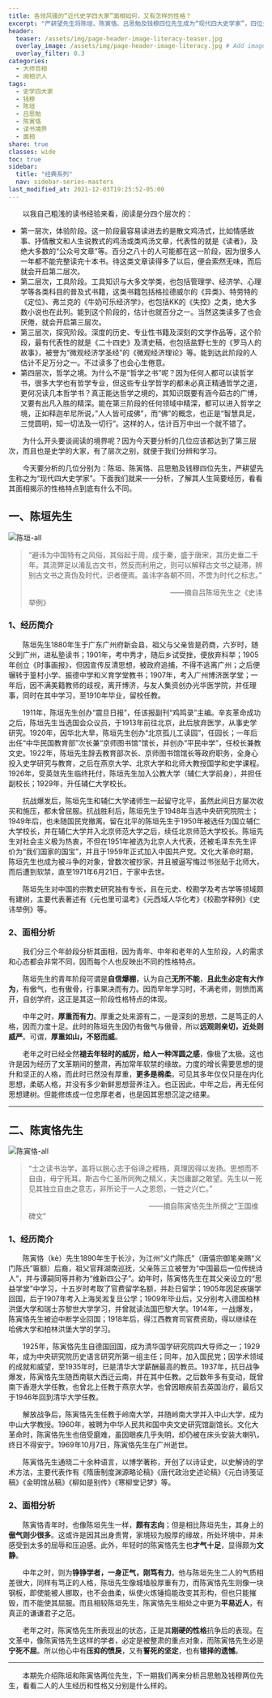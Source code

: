 ```yaml
---
title: 各领风骚的“近代史学四大家”面相如何，又有怎样的性格？
excerpt: "严耕望先生将陈垣、陈寅恪、吕思勉及钱穆四位先生成为“现代四大史学家”，四位先生在史学界各领风骚，声名远扬，那么他们又有怎样的经历？其面相又反映了什么样的性格呢？"
header:
  teaser: /assets/img/page-header-image-literacy-teaser.jpg
  overlay_image: /assets/img/page-header-image-literacy.jpg # Add image post (optional)
  overlay_filter: 0.3
categories:
  - 大师百相
  - 阅相识人
tags: 
  - 史学四大家
  - 钱穆
  - 陈垣
  - 吕思勉
  - 陈寅恪
  - 读书境界
  - 面相
share: true
classes: wide
toc: true
sidebar:
  title: "经典系列"
  nav: sidebar-series-masters
last_modified_at: 2021-12-03T19:25:52-05:00
---
```


&emsp;&emsp;以我自己粗浅的读书经验来看，阅读是分四个层次的：

- 第一层次，体验阶段。这一阶段最容易读进去的是散文鸡汤式，比如情感故事、抒情散文和人生说教式的鸡汤或类鸡汤文章，代表性的就是《读者》，及绝大多数的“公众号文章”等。百分之八十的人可能都在这一阶段，因为很多人一年都不能完整读完十本书。待这类文章读得多了以后，便会索然无味，而后就会开启第二层次。
- 第二层次，工具阶段。工具知识与大多文学类，也包括管理学、经济学、心理学等各类科目的普及式书籍，这类书籍包括格拉德威尔的《异类》、特劳特的《定位》、弗兰克的《牛奶可乐经济学》，也包括KK的《失控》之类，绝大多数小说也在此列。能到这个阶段的，估计也就百分之一。当然这类读多了也会厌倦，就会开启第三层次。
- 第三层次，探究阶段。深度的历史、专业性书籍及深刻的文学作品等，这个阶段，最有代表性的就是《二十四史》及清史稿，也包括盐野七生的《罗马人的故事》，被誉为“微观经济学圣经”的《微观经济理论》等。能到达此阶段的人估计不足万分之一。不过读多了也会心生倦意。
- 第四层次，哲学之境。为什么不是“哲学之书”呢？因为任何人都可以读哲学书，很多大学也有哲学专业，但这些专业学哲学的都未必真正精通哲学之道，更何况读几本哲学书？真正能达哲学之境的，其知识既要有涵今茹古的广博，又要有出凡入胜的精深。能在第三阶段的任何领域中精深，都可以进入哲学之境，正如释迦牟尼所说，”人人皆可成佛”，而“佛”的概念，也正是“智慧具足，三觉圆明，知一切法及一切行”。这样的人，估计百万中出一个就不错了。

&emsp;&emsp;为什么开头要谈阅读的境界呢？因为今天要分析的几位应该都达到了第三层次，而且也是史学的大家，有了层次之别，就便于我们分辨和学习。

&emsp;&emsp;今天要分析的几位分别为：陈垣、陈寅恪、吕思勉及钱穆四位先生，严耕望先生称之为“现代四大史学家”。下面我们就来一一分析，了解其人生简要经历，看看其面相揭示的性格特点到底有什么不同。

## 一、陈垣先生

<img src="https://cdn.jsdelivr.net/gh/kewtgh/PicSunflowers@main/img/陈垣-all.jpg" title="" alt="陈垣-all" data-align="center">

> “避讳为中国特有之风俗，其俗起于周，成于秦，盛于唐宋，其历史垂二千年。其流弊足以淆乱古文书，然反而利用之，则可以解释古文书之疑滞，辨别古文书之真伪及时代，识者便焉。盖讳字各朝不同，不啻为时代之标志。”
> 
> &emsp;&emsp;&emsp;&emsp;&emsp;&emsp;&emsp;&emsp;&emsp;&emsp;&emsp;&emsp;&emsp;&emsp;&emsp;&emsp;&emsp;&emsp;&emsp;&emsp;——摘自吕陈垣先生之《史讳举例》

### 1、经历简介

&emsp;&emsp;陈垣先生1880年生于广东广州府新会县，祖父与父亲皆是药商，六岁时，随父到广州，进私塾读书；1901年，考中秀才，随后乡试受挫，便放弃科举；1905年创立《时事画报》，但因宣传反清思想，被政府追捕，不得不逃离广州；之后便辗转于篁村小学、振德中学和义育学堂教书；1907年，考入广州博济医学堂；一年后，因不满美籍教师的歧视，离开博济，与友人集资创办光华医学院，并任理事，同时在其中学习，至1910年毕业，留校任教。

&emsp;&emsp;1911年，陈垣先生创办“震旦日报”，任该报副刊“鸡鸣录”主编。辛亥革命成功之后，陈垣先生当选国会众议员，于1913年前往北京，此后放弃医学，从事史学研究。1920年，因华北大旱，陈垣先生创办“北京孤儿工读园”，任园长；一年后出任“中华民国教育部”次长兼“京师图书馆”馆长，并创办“平民中学”，任校长兼教文史。1922年，陈垣先生辞去教育部次长、京师图书馆馆长等政府职务，全身心投入史学研究与教育，之后在燕京大学、北京大学和北师大教授国学和史学课程。1926年，受英敛先生临终托付，陈垣先生加入公教大学（辅仁大学前身），并担任副校长；1929年，升任辅仁大学校长。

&emsp;&emsp;抗战爆发后，陈垣先生和辅仁大学诸师生一起留守北平，虽然此间日方屡次收买和施压，都未曾屈服。抗战胜利后，陈垣先生于1948年当选中央研究院院士；1949年后，也未随国民党撤离。留在北平的陈垣先生于1950年被选任为国立辅仁大学校长，并在辅仁大学并入北京师范大学之后，续任北京师范大学校长。陈垣先生对社会主义极为热衷，不但在1951年被选为北京人大代表，还被毛泽东先生评价为“我们国家的国宝”，并且于1959年正式加入中国共产党。文化大革命时期，陈垣先生也成为被斗争的对象，曾数次被抄家，并且被逼写悔过书张贴于北师大，而后遭到软禁，直至1971年6月21日，于家中去世。

&emsp;&emsp;陈垣先生对中国的宗教史研究独有专长，且在元史、校勘学及考古学等领域颇有建树，主要代表著述有《元也里可温考》《元西域人华化考》《校勘学释例》《史讳举例》等。

### 2、面相分析

&emsp;&emsp;我们分三个年龄段分析其面相，因为青年、中年和老年的人生阶段，人的需求和心态都会非常不同，因而每个人也反映出不同的性格特点。

&emsp;&emsp;陈垣先生的青年阶段可谓是**自信爆棚**，认为自己**无所不能**，**且此生必定有大作为**，有傲气，也有傲骨，行事果决而有力。因而早年学习时，不满老师，则愤而离开，自创学府，这正是其这一阶段性格特点的体现。

&emsp;&emsp;中年之时，**厚重而有力**。厚重之处来源有二，一是深刻的思想，二是笃正的人格，因而力度十足。此时的陈垣先生因仍有傲气与傲骨，所以**远观则亲切，近处则威严**。可谓，**厚重如山，不怒而威**。

&emsp;&emsp;老年之时已经全然**褪去年轻时的威厉，给人一种浑圆之感**，像极了太极。这也许是因为经历了文革期间的整肃，再加常年软禁的缘故。力度的增长需要思想的提升和坚正的人格，而此时已然没有厚重，**更多是棉柔**，可见其多年仅仅只是在内化思想，柔砺人格，并没有多少新鲜思想营养注入。也正因此，中年之后，再无任何思想建树。但能修炼成一位忠厚老者，也是因其思想沉淀之结果。

---

## 二、陈寅恪先生

<img src="https://cdn.jsdelivr.net/gh/kewtgh/PicSunflowers@main/img/陈寅恪-all.jpg" title="" alt="陈寅恪-all" data-align="center">

> “士之读书治学，盖将以脱心志于俗谛之桎梏，真理因得以发扬。思想而不自由，毋宁死耳。斯古今仁圣所同殉之精义，夫岂庸鄙之敢望。先生以一死见其独立自由之意志，非所论于一人之恩怨，一姓之兴亡。”
> 
> &emsp;&emsp;&emsp;&emsp;&emsp;&emsp;&emsp;&emsp;&emsp;&emsp;&emsp;&emsp;&emsp;&emsp;&emsp;&emsp;&emsp;——摘自陈寅恪先生所撰之“王国维碑文”

### 1、经历简介

&emsp;&emsp;陈寅恪（kè）先生1890年生于长沙，为江州“义门陈氏”（唐僖宗御笔亲赐“义门陈氏”匾额）后裔，祖父官拜湖南巡抚，父亲陈三立被誉为“中国最后一位传统诗人”，并与谭嗣同等并称为“维新四公子”。幼年时，陈寅恪先生在其父亲设立的“思益学堂”中学习，十五岁时考取了官费留学名额，并赴日留学；1905年因足疾辍学回国，后于1907年考入上海吴淞复旦公学；1909年毕业后，又分别考入德国柏林洪堡大学和瑞士苏黎世大学学习，并曾就读法国巴黎大学。1914年，一战爆发，陈寅恪先生被迫中断学业回国；1918年后，得江西教育司官费资助，得以继续在哈佛大学和柏林洪堡大学的学习。

&emsp;&emsp;1925年，陈寅恪先生自德国回国，成为清华国学研究院四大导师之一；1929年，成为中央研究院历史语言研究所第一组主任；同年，加入国民党；因学术领域的成就和威望，至1935年时，已是清华大学薪酬最高的教员。1937年，抗日战争爆发，陈寅恪先生随西南联大西迁云南，并在其中任教。之后数年多有变动，既曾南下香港大学任教，也曾北上任教于燕京大学，也曾因眼疾前去英国治疗，最后又于1946年回到清华大学任教。

&emsp;&emsp;解放战争后，陈寅恪先生任教于岭南大学，并随岭南大学并入中山大学，成为中山大学教授。1960年，被聘为中华人民共和国中央文史研究馆副馆长。文化大革命时，陈寅恪先生也倍受磨难，虽因眼疾几乎失明，却仍被在床头安装大喇叭，终日不得安宁。1969年10月7日，陈寅恪先生在广州逝世。

&emsp;&emsp;陈寅恪先生通晓二十余种语言，以博学著称，开创了以诗证史，以史解诗的学术方法，主要代表作有《隋唐制度渊源略论稿》《唐代政治史述论稿》《元白诗笺证稿》《金明馆丛稿》《柳如是别传》《寒柳堂记梦》等。

### 2、面相分析

&emsp;&emsp;陈寅恪青年时，也像陈垣先生一样，**颇有志向**；但是相比陈垣先生，其身上的**傲气则少很多**。这或许是因其出身贵冑，家境较为殷厚的缘故，所处环境中，并未感受到太多的屈辱和压迫感。此外，年轻时的陈寅恪先生也**才气十足**，显得颇为**文静**。

&emsp;&emsp;中年之时，则为**铮铮学者，一身正气，刚笃有力**。他与陈垣先生二人的气质相差很大，同样有笃正的人格，陈垣先生像城墙般厚重有力，而陈寅恪先生则像一块钢板，即使能被人挪取，也不会曲柔，纵使火炼锤捣能改变其形构，但也只能摧毁，而不能使其屈服。而且相较陈垣先生，陈寅恪先生相处之中更为**平易近人**，有真正的谦谦君子之范。

&emsp;&emsp;老年之时，陈寅恪先生所表现出的状态，正是其**刚硬的性格**抗争后的表现。在文革中，像陈寅恪先生这样的学者，必定是被整肃的重点对象，而陈寅恪先生必是**宁死不屈**。所以他心中有**压抑的愤戾**，又有**誓死的坚定**，也有**错择的遗憾**。

---

&emsp;&emsp;本期先介绍陈垣和陈寅恪两位先生，下一期我们再来分析吕思勉及钱穆两位先生，看看二人的人生经历和性格又分别是什么样的。